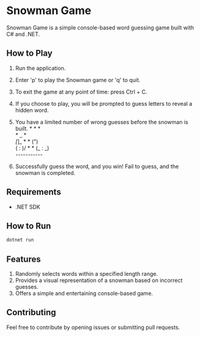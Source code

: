 # Snowman Game

Snowman Game is a simple console-based word guessing game built with C# and .NET.

## How to Play

1. Run the application.
2. Enter 'p' to play the Snowman game or 'q' to quit.
3. To exit the game at any point of time: press Ctrl + C.
4. If you choose to play, you will be prompted to guess letters to reveal a hidden word.
5. You have a limited number of wrong guesses before the snowman is built.
                            *   *   *  
                            *   _ *   
                              _[_]_ * 
                            *  (")    
                             \( : )/ *
                           * (_ : _)  
                           -----------
   
6. Successfully guess the word, and you win! Fail to guess, and the snowman is completed.

## Requirements

- .NET SDK

## How to Run

```bash
dotnet run
``````

## Features
1. Randomly selects words within a specified length range.
2. Provides a visual representation of a snowman based on incorrect guesses.
3. Offers a simple and entertaining console-based game.

## Contributing
Feel free to contribute by opening issues or submitting pull requests.

